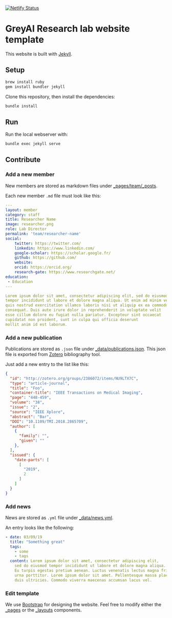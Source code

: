 [![Netlify Status](https://api.netlify.com/api/v1/badges/dcf3d5d0-a4a4-486f-bd9a-64b612392aad/deploy-status)](https://app.netlify.com/sites/brave-bell-c85a34/deploys)

# GreyAI Research lab website template

This website is built with [Jekyll](https://jekyllrb.com/).

## Setup

``` bash
brew install ruby
gem install bundler jekyll
```

Clone this repository, then install the dependencies:

``` bash
bundle install
```

## Run

Run the local webserver with:

``` bash
bundle exec jekyll serve
```

## Contribute

### Add a new member

New members are stored as markdown files under
[_pages/team/_posts](_pages/team/_posts).

Each new member `.md` file must look like this:

``` yaml
---
layout: member
category: staff
title: Researcher Name
image: researcher.png
role: Lab Director
permalink: 'team/researcher-name'
social:
    twitter: https://twitter.com/
    linkedin: https://www.linkedin.com/
    google-scholar: https://scholar.google.fr/
    github: https://github.com/
    website:
    orcid: https://orcid.org/
    research-gate: https://www.researchgate.net/
education:
 - Education
---

Lorem ipsum dolor sit amet, consectetur adipiscing elit, sed do eiusmod
tempor incididunt ut labore et dolore magna aliqua. Ut enim ad minim veniam,
quis nostrud exercitation ullamco laboris nisi ut aliquip ex ea commodo
consequat. Duis aute irure dolor in reprehenderit in voluptate velit
esse cillum dolore eu fugiat nulla pariatur. Excepteur sint occaecat
cupidatat non proident, sunt in culpa qui officia deserunt
mollit anim id est laborum.
```

### Add a new publication

Publications are stored as `.json` file under
[_data/publications.json](_data/publications.json).
This json file is exported from [Zotero](https://www.zotero.org/)
bibliography tool.

Just add a new entry to the list like this:

``` json
{
  "id": "http://zotero.org/groups/2386072/items/NU9LTX7C",
  "type": "article-journal",
  "title": "Foo",
  "container-title": "IEEE Transactions on Medical Imaging",
  "page": "448-459",
  "volume": "38",
  "issue": "2",
  "source": "IEEE Xplore",
  "abstract": "Bar",
  "DOI": "10.1109/TMI.2018.2865709",
  "author": [
    {
      "family": "",
      "given": ""
    },
  ],
  "issued": {
    "date-parts": [
      [
        "2019",
        2
      ]
    ]
  }
}
```

### Add news

News are stored as `.yml` file under [_data/news.yml](_data/news.yml).

An entry looks like the following:

```yaml
- date: 03/09/19
  title: "Something great"
  tags:
    - some
    - tags
  content: Lorem ipsum dolor sit amet, consectetur adipiscing elit,
    sed do eiusmod tempor incididunt ut labore et dolore magna aliqua.
    Eu turpis egestas pretium aenean. Luctus venenatis lectus magna fringilla
    urna porttitor. Lorem ipsum dolor sit amet. Pellentesque massa placerat
    duis ultricies. Commodo viverra maecenas accumsan lacus vel.
```

### Edit template

We use [Bootstrap](https://getbootstrap.com/) for designing the website.
Feel free to modify either the [_pages](_pages/) or the
[_layouts](_layouts/) components.

